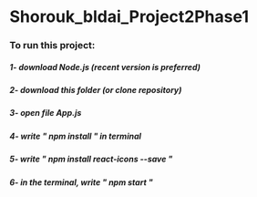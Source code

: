 # Shorouk_bldai_Project2Phase1
### To run this project:
##### 1- download Node.js (recent version is preferred)
##### 2- download this folder (or clone repository)
##### 3- open file App.js
##### 4- write " npm install " in terminal 
##### 5- write " npm install react-icons --save "
##### 6- in the terminal, write " npm start "
